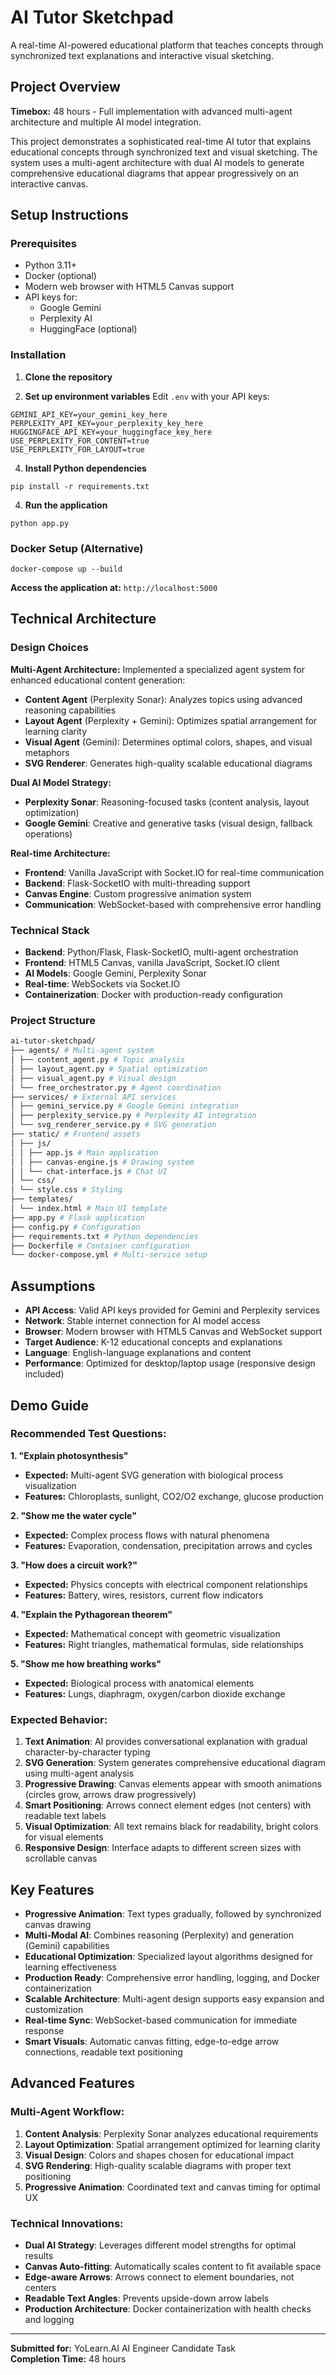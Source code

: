 ﻿# AI Tutor Sketchpad

A real-time AI-powered educational platform that teaches concepts through synchronized text explanations and interactive visual sketching.

## Project Overview

**Timebox:** 48 hours - Full implementation with advanced multi-agent architecture and multiple AI model integration.

This project demonstrates a sophisticated real-time AI tutor that explains educational concepts through synchronized text and visual sketching. The system uses a multi-agent architecture with dual AI models to generate comprehensive educational diagrams that appear progressively on an interactive canvas.

## Setup Instructions

### Prerequisites
- Python 3.11+
- Docker (optional)
- Modern web browser with HTML5 Canvas support
- API keys for:
  - Google Gemini
  - Perplexity AI
  - HuggingFace (optional)

### Installation

1. **Clone the repository**

2. **Set up environment variables**
Edit `.env` with your API keys:
```
GEMINI_API_KEY=your_gemini_key_here
PERPLEXITY_API_KEY=your_perplexity_key_here
HUGGINGFACE_API_KEY=your_huggingface_key_here
USE_PERPLEXITY_FOR_CONTENT=true
USE_PERPLEXITY_FOR_LAYOUT=true
```


4. **Install Python dependencies**
```
pip install -r requirements.txt
```

4. **Run the application**
```
python app.py
```

### Docker Setup (Alternative)
```
docker-compose up --build
```

**Access the application at:** `http://localhost:5000`

## Technical Architecture

### Design Choices

**Multi-Agent Architecture:** Implemented a specialized agent system for enhanced educational content generation:
- **Content Agent** (Perplexity Sonar): Analyzes topics using advanced reasoning capabilities
- **Layout Agent** (Perplexity + Gemini): Optimizes spatial arrangement for learning clarity  
- **Visual Agent** (Gemini): Determines optimal colors, shapes, and visual metaphors
- **SVG Renderer**: Generates high-quality scalable educational diagrams

**Dual AI Model Strategy:**
- **Perplexity Sonar**: Reasoning-focused tasks (content analysis, layout optimization)
- **Google Gemini**: Creative and generative tasks (visual design, fallback operations)

**Real-time Architecture:**
- **Frontend**: Vanilla JavaScript with Socket.IO for real-time communication
- **Backend**: Flask-SocketIO with multi-threading support  
- **Canvas Engine**: Custom progressive animation system
- **Communication**: WebSocket-based with comprehensive error handling

### Technical Stack
- **Backend**: Python/Flask, Flask-SocketIO, multi-agent orchestration
- **Frontend**: HTML5 Canvas, vanilla JavaScript, Socket.IO client
- **AI Models**: Google Gemini, Perplexity Sonar
- **Real-time**: WebSockets via Socket.IO
- **Containerization**: Docker with production-ready configuration

### Project Structure
```bash
ai-tutor-sketchpad/
├── agents/ # Multi-agent system
│ ├── content_agent.py # Topic analysis
│ ├── layout_agent.py # Spatial optimization
│ ├── visual_agent.py # Visual design
│ └── free_orchestrator.py # Agent coordination
├── services/ # External API services
│ ├── gemini_service.py # Google Gemini integration
│ ├── perplexity_service.py # Perplexity AI integration
│ └── svg_renderer_service.py # SVG generation
├── static/ # Frontend assets
│ ├── js/
│ │ ├── app.js # Main application
│ │ ├── canvas-engine.js # Drawing system
│ │ └── chat-interface.js # Chat UI
│ └── css/
│ └── style.css # Styling
├── templates/
│ └── index.html # Main UI template
├── app.py # Flask application
├── config.py # Configuration
├── requirements.txt # Python dependencies
├── Dockerfile # Container configuration
└── docker-compose.yml # Multi-service setup
```

## Assumptions

- **API Access**: Valid API keys provided for Gemini and Perplexity services
- **Network**: Stable internet connection for AI model access
- **Browser**: Modern browser with HTML5 Canvas and WebSocket support
- **Target Audience**: K-12 educational concepts and explanations
- **Language**: English-language explanations and content
- **Performance**: Optimized for desktop/laptop usage (responsive design included)

## Demo Guide

### Recommended Test Questions:

**1. "Explain photosynthesis"**
- **Expected:** Multi-agent SVG generation with biological process visualization
- **Features:** Chloroplasts, sunlight, CO2/O2 exchange, glucose production

**2. "Show me the water cycle"**  
- **Expected:** Complex process flows with natural phenomena
- **Features:** Evaporation, condensation, precipitation arrows and cycles

**3. "How does a circuit work?"**
- **Expected:** Physics concepts with electrical component relationships  
- **Features:** Battery, wires, resistors, current flow indicators

**4. "Explain the Pythagorean theorem"**
- **Expected:** Mathematical concept with geometric visualization
- **Features:** Right triangles, mathematical formulas, side relationships

**5. "Show me how breathing works"**
- **Expected:** Biological process with anatomical elements
- **Features:** Lungs, diaphragm, oxygen/carbon dioxide exchange

### Expected Behavior:
1. **Text Animation**: AI provides conversational explanation with gradual character-by-character typing
2. **SVG Generation**: System generates comprehensive educational diagram using multi-agent analysis
3. **Progressive Drawing**: Canvas elements appear with smooth animations (circles grow, arrows draw progressively)
4. **Smart Positioning**: Arrows connect element edges (not centers) with readable text labels
5. **Visual Optimization**: All text remains black for readability, bright colors for visual elements
6. **Responsive Design**: Interface adapts to different screen sizes with scrollable canvas

## Key Features

- **Progressive Animation**: Text types gradually, followed by synchronized canvas drawing
- **Multi-Modal AI**: Combines reasoning (Perplexity) and generation (Gemini) capabilities  
- **Educational Optimization**: Specialized layout algorithms designed for learning effectiveness
- **Production Ready**: Comprehensive error handling, logging, and Docker containerization
- **Scalable Architecture**: Multi-agent design supports easy expansion and customization
- **Real-time Sync**: WebSocket-based communication for immediate response
- **Smart Visuals**: Automatic canvas fitting, edge-to-edge arrow connections, readable text positioning

## Advanced Features

### Multi-Agent Workflow:
1. **Content Analysis**: Perplexity Sonar analyzes educational requirements
2. **Layout Optimization**: Spatial arrangement optimized for learning clarity  
3. **Visual Design**: Colors and shapes chosen for educational impact
4. **SVG Rendering**: High-quality scalable diagrams with proper text positioning
5. **Progressive Animation**: Coordinated text and canvas timing for optimal UX

### Technical Innovations:
- **Dual AI Strategy**: Leverages different model strengths for optimal results
- **Canvas Auto-fitting**: Automatically scales content to fit available space
- **Edge-aware Arrows**: Arrows connect to element boundaries, not centers
- **Readable Text Angles**: Prevents upside-down arrow labels
- **Production Architecture**: Docker containerization with health checks and logging

---

**Submitted for:** YoLearn.AI AI Engineer Candidate Task  
**Completion Time:** 48 hours
